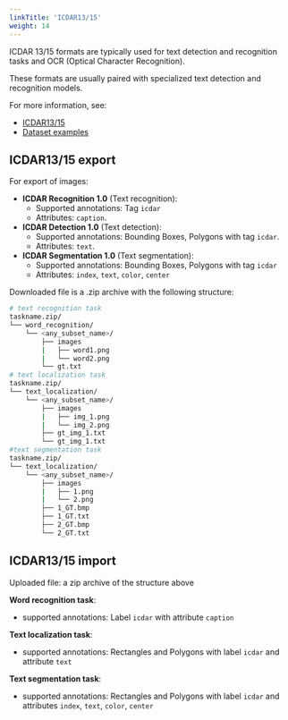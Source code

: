 ```yaml
---
linkTitle: 'ICDAR13/15'
weight: 14
---
```


ICDAR 13/15 formats are typically used for text detection and recognition tasks
and OCR (Optical Character Recognition).

These formats are usually paired with specialized text detection and recognition models.

For more information, see:

- [ICDAR13/15](https://rrc.cvc.uab.es/?ch=2)
- [Dataset examples](https://github.com/cvat-ai/datumaro/tree/v0.3/tests/assets/icdar_dataset)

## ICDAR13/15 export

For export of images:

- **ICDAR Recognition 1.0** (Text recognition):
  - Supported annotations: Tag `icdar`
  - Attributes: `caption`.
- **ICDAR Detection 1.0** (Text detection):
  - Supported annotations: Bounding Boxes, Polygons with tag `icdar`.
  - Attributes: `text`.
- **ICDAR Segmentation 1.0** (Text segmentation):
  - Supported annotations: Bounding Boxes, Polygons with tag `icdar`
  - Attributes: `index`, `text`, `color`, `center`

Downloaded file is a .zip archive with the following structure:

```bash
# text recognition task
taskname.zip/
└── word_recognition/
    └── <any_subset_name>/
        ├── images
        |   ├── word1.png
        |   └── word2.png
        └── gt.txt
# text localization task
taskname.zip/
└── text_localization/
    └── <any_subset_name>/
        ├── images
        |   ├── img_1.png
        |   └── img_2.png
        ├── gt_img_1.txt
        └── gt_img_1.txt
#text segmentation task
taskname.zip/
└── text_localization/
    └── <any_subset_name>/
        ├── images
        |   ├── 1.png
        |   └── 2.png
        ├── 1_GT.bmp
        ├── 1_GT.txt
        ├── 2_GT.bmp
        └── 2_GT.txt
```

## ICDAR13/15 import

Uploaded file: a zip archive of the structure above

**Word recognition task**:

- supported annotations: Label `icdar` with attribute `caption`

**Text localization task**:

- supported annotations: Rectangles and Polygons with label `icdar`
  and attribute `text`

**Text segmentation task**:

- supported annotations: Rectangles and Polygons with label `icdar`
  and attributes `index`, `text`, `color`, `center`
